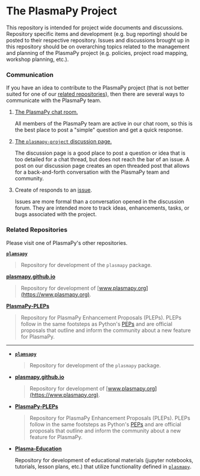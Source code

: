 # The PlasmaPy Project

This repository is intended for project wide documents and discussions.
Repository specific items and development (e.g. bug reporting) should be posted
to their respective repository.  Issues and discussions brought up in this repository
should be on overarching topics related to the management and planning of the 
PlasmaPy project (e.g. policies, project road mapping, workshop planning, etc.).

### Communication

If you have an idea to contribute to the PlasmaPy project (that is not better suited
for one of our [related repositories](#related-repositories)), then there are several 
ways to communicate with the PlasmaPy team.

1. [The PlasmaPy chat room.](https://app.element.io/#/room/#plasmapy:openastronomy.org)
   
   All members of the PlasmaPy team are active in our chat room, so this is the best
   place to post a "simple" question and get a quick response.

1. [The `plasmapy-project` discussion page.](https://github.com/PlasmaPy/plasmapy-project/discussions)
   
   The discussion page is a good place to post a question or idea that is too detailed
   for a chat thread, but does not reach the bar of an issue.  A post on our discussion
   page creates an open threaded post that allows for a back-and-forth conversation with
   the PlasmaPy team and community.

1. Create of responds to an [issue](https://github.com/PlasmaPy/plasmapy-project/issues).

   Issues are more formal than a conversation opened in the discussion forum.  They are
   intended more to track ideas, enhancements, tasks, or bugs associated with the
   project.

### Related Repositories

Please visit one of PlasmaPy's other repositories.

**[`plamsapy`](https://github.com/PlasmaPy/plasmapy)**

>  Repository for development of the `plasmapy` package.

**[plasmapy.github.io](https://github.com/PlasmaPy/plasmapy.github.io)**

> Repository for development of [www.plasmapy.org](https://www.plasmapy.org).

**[PlasmaPy-PLEPs](https://github.com/PlasmaPy/PlasmaPy-PLEPs)**
  
> Repository for PlasmaPy Enhancement Proposals (PLEPs).  PLEPs follow in the same
  footsteps as Python's [PEPs](https://www.python.org/dev/peps/pep-0001/) and are 
  official proposals that outline and inform the community about a new feature
  for PlasmaPy.

---

* **[`plamsapy`](https://github.com/PlasmaPy/plasmapy)**

  > Repository for development of the `plasmapy` package.

* **[plasmapy.github.io](https://github.com/PlasmaPy/plasmapy.github.io)**
  
  > Repository for development of [www.plasmapy.org](https://www.plasmapy.org).

* **[PlasmaPy-PLEPs](https://github.com/PlasmaPy/PlasmaPy-PLEPs)**
  
  > Repository for PlasmaPy Enhancement Proposals (PLEPs).  PLEPs follow in the same
    footsteps as Python's [PEPs](https://www.python.org/dev/peps/pep-0001/) and are 
    official proposals that outline and inform the community about a new feature
    for PlasmaPy.

* **[Plasma-Education](https://github.com/PlasmaPy/Plasma-Education)**

  Repository for development of educational materials (jupyter notebooks, tutorials, 
  lesson plans, etc.) that utilize functionality defined in 
  [`plasmapy`](https://github.com/PlasmaPy/plasmapy).
